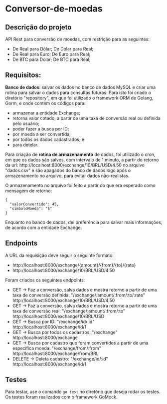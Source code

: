 # Conversor-de-moedas

## Descrição do projeto
API Rest para conversão de moedas, com restrição para as seguintes:
* De Real para Dólar; De Dólar para Real;
* De Real para Euro; De Euro para Real;
* De BTC para Dolar; De BTC para Real;

## Requisitos:
**Banco de dados**: salvar os dados no banco de dados MySQL e criar uma rotina para salvar o dados para consultas futuras:
Para isto foi criado o diretório "repository", em que foi utilizado o framework ORM de Golang, Gorm, e onde contém os códigos para:
* armazenar a entidade Exchange;
* retorna valor cotado, a partir de uma taxa de conversão real ou definida pelo usuário;
* poder fazer a busca por ID;
* por moeda a ser convertida;
* por todos os dados cadastrados; e
* para detelar.

Para criação de **rotina de armazenamento** de dados, foi utilizado o cron, em que os dados são salvos, com intervalo de 1 minuto, a partir do retorno da url: http://localhost:8000/exchange/10/BRL/USD/4.50 no arquivo "dados.csv" e são apagados do banco de dados logo após o armazenamento no arquivo, para evitar dados não-realistas.

O armazenamento no arquivo foi feito a partir do que era esperado como mensagem de retorno:

```
{
  "valorConvertido": 45,
  "simboloMoeda": "$"
}
```

Enquanto no banco de dados, dei preferência para salvar mais informações, de acordo com a entidade Exchange.

## Endpoints
A URL da requisição deve seguir o seguinte formato:
* http://localhost:8000/exchange/{amount}/{from}/{to}/{rate}
* http://localhost:8000/exchange/10/BRL/USD/4.50

Foram criados os seguintes endpoints:
* GET -> Faz a conversão, salva dados e mostra retorno a partir de uma taxa de conversão definida:
  "/exchange/:amount/:from/:to/:rate"
  http://localhost:8000/exchange/10/BRL/USD/4.50
* GET -> Faz a conversão, salva dados e mostra retorno a partir de uma taxa de conversão real:
  "/exchange/:amount/:from/:to"
  http://localhost:8000/exchange/10/BRL/USD
*	GET -> Busca por ID:
  "/exchange/id/:id"
  http://localhost:8000/exchange/id/1
*	GET -> Busca por todos os cadastros:
  "/exchange"
  http://localhost:8000/exchange
*	GET -> Busca por cadastro que foram convertidos a partir de uma específica moeda:
    "/exchange/from/:from"
    http://localhost:8000/exchange/from/BRL
*	DELETE -> Deleta cadastro:
     "/exchange/id/:id"
     http://localhost:8000/exchange/id/1

## Testes
Para testar, use o comando `go test` no diretório que deseja rodar os testes.
Os testes foram realizados com o framework GoMock.

